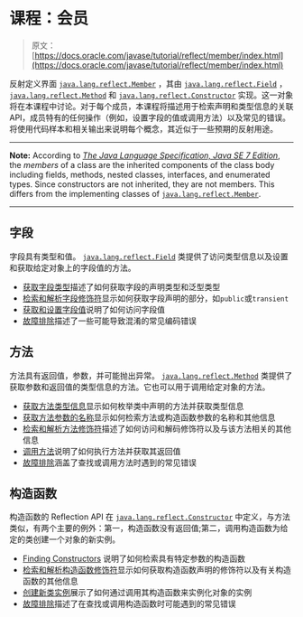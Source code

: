 # 课程：会员

> 原文： [https://docs.oracle.com/javase/tutorial/reflect/member/index.html](https://docs.oracle.com/javase/tutorial/reflect/member/index.html)

反射定义界面 [`java.lang.reflect.Member`](https://docs.oracle.com/javase/8/docs/api/java/lang/reflect/Member.html) ，其由 [`java.lang.reflect.Field`](https://docs.oracle.com/javase/8/docs/api/java/lang/reflect/Field.html) ， [`java.lang.reflect.Method`](https://docs.oracle.com/javase/8/docs/api/java/lang/reflect/Method.html) 和 [`java.lang.reflect.Constructor`](https://docs.oracle.com/javase/8/docs/api/java/lang/reflect/Constructor.html) 实现。这一对象将在本课程中讨论。对于每个成员，本课程将描述用于检索声明和类型信息的关联 API，成员特有的任何操作（例如，设置字段的值或调用方法）以及常见的错误。将使用代码样本和相关输出来说明每个概念，其近似于一些预期的反射用途。

* * *

**Note:** According to [_The Java Language Specification, Java SE 7 Edition_](https://docs.oracle.com/javase/specs/jls/se7/html/index.html), the _members_ of a class are the inherited components of the class body including fields, methods, nested classes, interfaces, and enumerated types. Since constructors are not inherited, they are not members. This differs from the implementing classes of [`java.lang.reflect.Member`](https://docs.oracle.com/javase/8/docs/api/java/lang/reflect/Member.html).

* * *

## 字段

字段具有类型和值。 [`java.lang.reflect.Field`](https://docs.oracle.com/javase/8/docs/api/java/lang/reflect/Field.html) 类提供了访问类型信息以及设置和获取给定对象上的字段值的方法。

*   [获取字段类型](fieldTypes.html)描述了如何获取字段的声明类型和泛型类型
*   [检索和解析字段修饰符](fieldModifiers.html)显示如何获取字段声明的部分，如`public`或`transient`
*   [获取和设置字段值](fieldValues.html)说明了如何访问字段值
*   [故障排除](fieldTrouble.html)描述了一些可能导致混淆的常见编码错误

## 方法

方法具有返回值，参数，并可能抛出异常。 [`java.lang.reflect.Method`](https://docs.oracle.com/javase/8/docs/api/java/lang/reflect/Method.html) 类提供了获取参数和返回值的类型信息的方法。它也可以用于调用给定对象的方法。

*   [获取方法类型信息](methodType.html)显示如何枚举类中声明的方法并获取类型信息
*   [获取方法参数的名称](methodparameterreflection.html)显示如何检索方法或构造函数参数的名称和其他信息
*   [检索和解析方法修饰符](methodModifiers.html)描述了如何访问和解码修饰符以及与该方法相关的其他信息
*   [调用方法](methodInvocation.html)说明了如何执行方法并获取其返回值
*   [故障排除](methodTrouble.html)涵盖了查找或调用方法时遇到的常见错误

## 构造函数

构造函数的 Reflection API 在 [`java.lang.reflect.Constructor`](https://docs.oracle.com/javase/8/docs/api/java/lang/reflect/Constructor.html) 中定义，与方法类似，有两个主要的例外：第一，构造函数没有返回值;第二，调用构造函数为给定的类创建一个对象的新实例。

*   [Finding Constructors](ctorLocation.html) 说明了如何检索具有特定参数的构造函数
*   [检索和解析构造函数修饰符](ctorModifiers.html)显示如何获取构造函数声明的修饰符以及有关构造函数的其他信息
*   [创建新类实例](ctorInstance.html)展示了如何通过调用其构造函数来实例化对象的实例
*   [故障排除](ctorTrouble.html)描述了在查找或调用构造函数时可能遇到的常见错误